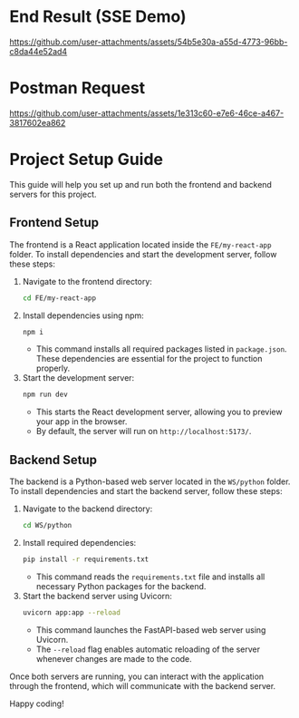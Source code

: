 # End Result (SSE Demo)
https://github.com/user-attachments/assets/54b5e30a-a55d-4773-96bb-c8da44e52ad4

# Postman Request
https://github.com/user-attachments/assets/1e313c60-e7e6-46ce-a467-3817602ea862

# Project Setup Guide

This guide will help you set up and run both the frontend and backend servers for this project.

## Frontend Setup

The frontend is a React application located inside the `FE/my-react-app` folder. To install dependencies and start the development server, follow these steps:

1. Navigate to the frontend directory:
   ```sh
   cd FE/my-react-app
   ```
2. Install dependencies using npm:
   ```sh
   npm i
   ```
   - This command installs all required packages listed in `package.json`. These dependencies are essential for the project to function properly.
3. Start the development server:
   ```sh
   npm run dev
   ```
   - This starts the React development server, allowing you to preview your app in the browser.
   - By default, the server will run on `http://localhost:5173/`.

## Backend Setup

The backend is a Python-based web server located in the `WS/python` folder. To install dependencies and start the backend server, follow these steps:

1. Navigate to the backend directory:
   ```sh
   cd WS/python
   ```
2. Install required dependencies:
   ```sh
   pip install -r requirements.txt
   ```
   - This command reads the `requirements.txt` file and installs all necessary Python packages for the backend.
3. Start the backend server using Uvicorn:
   ```sh
   uvicorn app:app --reload
   ```
   - This command launches the FastAPI-based web server using Uvicorn.
   - The `--reload` flag enables automatic reloading of the server whenever changes are made to the code.

Once both servers are running, you can interact with the application through the frontend, which will communicate with the backend server.

Happy coding!

